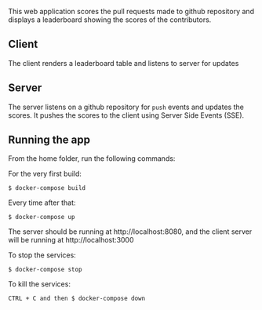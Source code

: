 This web application scores the pull requests made to github repository and displays a leaderboard showing the scores of the contributors.

## Client
The client renders a leaderboard table and listens to server for updates

## Server
The server listens on a github repository for `push` events and updates the scores. It pushes the scores to the client using Server Side Events (SSE).

## Running the app
From the home folder, run the following commands:

For the very first build:

    $ docker-compose build

Every time after that:

    $ docker-compose up

The server should be running at http://localhost:8080, and the client server will be running at http://localhost:3000

To stop the services:

    $ docker-compose stop

To kill the services:

    CTRL + C and then $ docker-compose down
